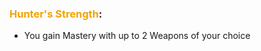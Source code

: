 ### <span style="font-weight:bold;color:rgb(240, 164, 0)">Hunter's Strength</span>:
- You gain Mastery with up to 2 Weapons of your choice